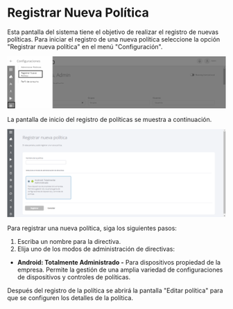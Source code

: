 # Registrar Nueva Política

Esta pantalla del sistema tiene el objetivo de realizar el registro de nuevas políticas. Para iniciar el registro de una nueva política seleccione la opción "Registrar nueva política" en el menú "Configuración".

![](<../.gitbook/assets/14 (5).png>)

La pantalla de inicio del registro de políticas se muestra a continuación.

![](<../.gitbook/assets/15 (5).png>)

Para registrar una nueva política, siga los siguientes pasos:

1. Escriba un nombre para la directiva.
2. Elija uno de los modos de administración de directivas:

* **Android: Totalmente Administrado -** Para dispositivos propiedad de la empresa. Permite la gestión de una amplia variedad de configuraciones de dispositivos y controles de políticas.

Después del registro de la política se abrirá la pantalla "Editar política" para que se configuren los detalles de la política.&#x20;
